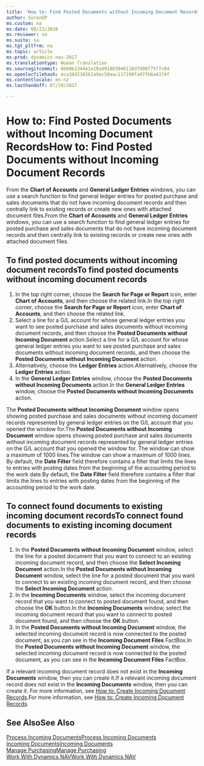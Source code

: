```yaml
---
title: 'How to: Find Posted Documents without Incoming Document Records'
author: SorenGP
ms.custom: na
ms.date: 09/22/2016
ms.reviewer: na
ms.suite: na
ms.tgt_pltfrm: na
ms.topic: article
ms.prod: dynamics-nav-2017
ms.translationtype: Human Translation
ms.sourcegitcommit: 6b60b1344a1e18ad91863046110df880f75f7c04
ms.openlocfilehash: eca38d238361a9ac50aac117199fa97fbba4374f
ms.contentlocale: en-nz
ms.lasthandoff: 07/19/2017

---
```


# <a name="how-to-find-posted-documents-without-incoming-document-records"></a><span data-ttu-id="c7ca6-102">How to: Find Posted Documents without Incoming Document Records</span><span class="sxs-lookup"><span data-stu-id="c7ca6-102">How to: Find Posted Documents without Incoming Document Records</span></span>
<span data-ttu-id="c7ca6-103">From the **Chart of Accounts** and **General Ledger Entries** windows, you can use a search function to find general ledger entries for posted purchase and sales documents that do not have incoming document records and then centrally link to existing records or create new ones with attached document files.</span><span class="sxs-lookup"><span data-stu-id="c7ca6-103">From the **Chart of Accounts** and **General Ledger Entries** windows, you can use a search function to find general ledger entries for posted purchase and sales documents that do not have incoming document records and then centrally link to existing records or create new ones with attached document files.</span></span>

## <a name="to-find-posted-documents-without-incoming-document-records"></a><span data-ttu-id="c7ca6-104">To find posted documents without incoming document records</span><span class="sxs-lookup"><span data-stu-id="c7ca6-104">To find posted documents without incoming document records</span></span>
1. <span data-ttu-id="c7ca6-105">In the top right corner, choose the **Search for Page or Report** icon, enter **Chart of Accounts**, and then choose the related link.</span><span class="sxs-lookup"><span data-stu-id="c7ca6-105">In the top right corner, choose the **Search for Page or Report** icon, enter **Chart of Accounts**, and then choose the related link.</span></span>
2. <span data-ttu-id="c7ca6-106">Select a line for a G/L account for whose general ledger entries you want to see posted purchase and sales documents without incoming document records, and then choose the **Posted Documents without Incoming Document** action.</span><span class="sxs-lookup"><span data-stu-id="c7ca6-106">Select a line for a G/L account for whose general ledger entries you want to see posted purchase and sales documents without incoming document records, and then choose the **Posted Documents without Incoming Document** action.</span></span>
3. <span data-ttu-id="c7ca6-107">Alternatively, choose the **Ledger Entries** action.</span><span class="sxs-lookup"><span data-stu-id="c7ca6-107">Alternatively, choose the **Ledger Entries** action.</span></span>
4. <span data-ttu-id="c7ca6-108">In the **General Ledger Entries** window, choose the **Posted Documents without Incoming Documents** action.</span><span class="sxs-lookup"><span data-stu-id="c7ca6-108">In the **General Ledger Entries** window, choose the **Posted Documents without Incoming Documents** action.</span></span>

<span data-ttu-id="c7ca6-109">The **Posted Documents without Incoming Document** window opens showing posted purchase and sales documents without incoming document records represented by general ledger entries on the G/L account that you opened the window for.</span><span class="sxs-lookup"><span data-stu-id="c7ca6-109">The **Posted Documents without Incoming Document** window opens showing posted purchase and sales documents without incoming document records represented by general ledger entries on the G/L account that you opened the window for.</span></span> <span data-ttu-id="c7ca6-110">The window can show a maximum of 1000 lines.</span><span class="sxs-lookup"><span data-stu-id="c7ca6-110">The window can show a maximum of 1000 lines.</span></span> <span data-ttu-id="c7ca6-111">By default, the **Date Filter** field therefore contains a filter that limits the lines to entries with posting dates from the beginning of the accounting period to the work date.</span><span class="sxs-lookup"><span data-stu-id="c7ca6-111">By default, the **Date Filter** field therefore contains a filter that limits the lines to entries with posting dates from the beginning of the accounting period to the work date.</span></span>

## <a name="to-connect-found-documents-to-existing-incoming-document-records"></a><span data-ttu-id="c7ca6-112">To connect found documents to existing incoming document records</span><span class="sxs-lookup"><span data-stu-id="c7ca6-112">To connect found documents to existing incoming document records</span></span>
1. <span data-ttu-id="c7ca6-113">In the **Posted Documents without Incoming Document** window, select the line for a posted document that you want to connect to an existing incoming document record, and then choose the **Select Incoming Document** action.</span><span class="sxs-lookup"><span data-stu-id="c7ca6-113">In the **Posted Documents without Incoming Document** window, select the line for a posted document that you want to connect to an existing incoming document record, and then choose the **Select Incoming Document** action.</span></span>
2. <span data-ttu-id="c7ca6-114">In the **Incoming Documents** window, select the incoming document record that you want to connect to posted document found, and then choose the **OK** button.</span><span class="sxs-lookup"><span data-stu-id="c7ca6-114">In the **Incoming Documents** window, select the incoming document record that you want to connect to posted document found, and then choose the **OK** button.</span></span>
3. <span data-ttu-id="c7ca6-115">In the **Posted Documents without Incoming Document** window, the selected incoming document record is now connected to the posted document, as you can see in the **Incoming Document Files** FactBox.</span><span class="sxs-lookup"><span data-stu-id="c7ca6-115">In the **Posted Documents without Incoming Document** window, the selected incoming document record is now connected to the posted document, as you can see in the **Incoming Document Files** FactBox.</span></span>

<span data-ttu-id="c7ca6-116">If a relevant incoming document record does not exist in the **Incoming Documents** window, then you can create it.</span><span class="sxs-lookup"><span data-stu-id="c7ca6-116">If a relevant incoming document record does not exist in the **Incoming Documents** window, then you can create it.</span></span> <span data-ttu-id="c7ca6-117">For more information, see [How to: Create Incoming Document Records](across-how-create-income-document-records.md).</span><span class="sxs-lookup"><span data-stu-id="c7ca6-117">For more information, see [How to: Create Incoming Document Records](across-how-create-income-document-records.md).</span></span>

## <a name="see-also"></a><span data-ttu-id="c7ca6-118">See Also</span><span class="sxs-lookup"><span data-stu-id="c7ca6-118">See Also</span></span>  
[<span data-ttu-id="c7ca6-119">Process Incoming Documents</span><span class="sxs-lookup"><span data-stu-id="c7ca6-119">Process Incoming Documents</span></span>](across-process-income-documents.md)  
[<span data-ttu-id="c7ca6-120">Incoming Documents</span><span class="sxs-lookup"><span data-stu-id="c7ca6-120">Incoming Documents</span></span>](across-income-documents.md)  
[<span data-ttu-id="c7ca6-121">Manage Purchasing</span><span class="sxs-lookup"><span data-stu-id="c7ca6-121">Manage Purchasing</span></span>](purchasing-manage-purchasing.md)  
[<span data-ttu-id="c7ca6-122">Work With Dynamics NAV</span><span class="sxs-lookup"><span data-stu-id="c7ca6-122">Work With Dynamics NAV</span></span>](ui-work-product.md)

